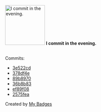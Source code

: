 <img src="https://my-badges.github.io/my-badges/evening-commits.png" alt="I commit in the evening." title="I commit in the evening." width="128">
<strong>I commit in the evening.</strong>
<br><br>

Commits:

- <a href="https://github.com/p0dalirius/DescribeNTSecurityDescriptor/commit/3e522cd5140ba0d027a8d101efc2d3ec91fe97bb">3e522cd</a>
- <a href="https://github.com/p0dalirius/ldap/commit/378df4e2bf8eebb43fbdfc97840737c21054cccb">378df4e</a>
- <a href="https://github.com/p0dalirius/RemoteMouse-3.008-Exploit/commit/89b89707466b50cfc3829c454915e23cfd85be81">89b8970</a>
- <a href="https://github.com/p0dalirius/RemoteMouse-3.008-Exploit/commit/36b8b83471211aa481e8093c3767f1c2cf73d45b">36b8b83</a>
- <a href="https://github.com/p0dalirius/DumpSMBShare/commit/ef89f08f6345ef537abae688071bc43c3582379b">ef89f08</a>
- <a href="https://github.com/p0dalirius/smbclient-ng/commit/2575fea3307187472ea6fe0d5dd3275caa875bea">2575fea</a>


Created by <a href="https://github.com/my-badges/my-badges">My Badges</a>